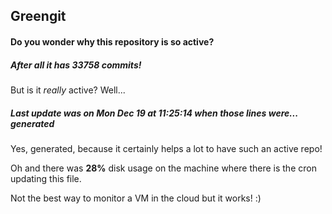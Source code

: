 ## Greengit

#### Do you wonder why this repository is so active?

##### After all it has 33758 commits!

But is it *really* active? Well...

##### Last update was on Mon Dec 19 at 11:25:14 when those lines were... generated

Yes, generated, because it certainly helps a lot to have such an active repo!

Oh and there was **28%** disk usage on the machine
where there is the cron updating this file.

Not the best way to monitor a VM in the cloud but it works! :)
